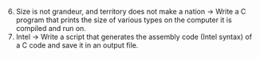6. Size is not grandeur, and territory does not make a nation -> Write a C program that prints the size of various types on the computer it is compiled and run on.
7. Intel -> Write a script that generates the assembly code (Intel syntax) of a C code and save it in an output file.

